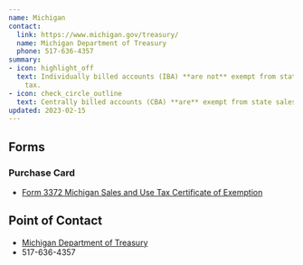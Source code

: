```yaml
---
name: Michigan
contact:
  link: https://www.michigan.gov/treasury/
  name: Michigan Department of Treasury
  phone: 517-636-4357
summary:
- icon: highlight_off
  text: Individually billed accounts (IBA) **are not** exempt from state sales
    tax.
- icon: check_circle_outline
  text: Centrally billed accounts (CBA) **are** exempt from state sales tax.
updated: 2023-02-15
---
```


## Forms

### Purchase Card

* [Form 3372 Michigan Sales and Use Tax Certificate of Exemption](https://www.michigan.gov/taxes/business-taxes/sales-use-tax/2023-sales-and-use-tax-forms)

## Point of Contact
- [Michigan Department of Treasury](https://www.michigan.gov/treasury/)
- 517-636-4357